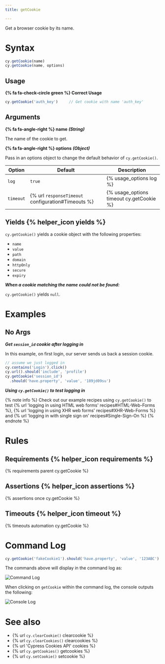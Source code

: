 ```yaml
---
title: getCookie

---
```


Get a browser cookie by its name.

# Syntax

```javascript
cy.getCookie(name)
cy.getCookie(name, options)
```

## Usage

**{% fa fa-check-circle green %} Correct Usage**

```javascript
cy.getCookie('auth_key')     // Get cookie with name 'auth_key'
```

## Arguments

**{% fa fa-angle-right %} name** ***(String)***

The name of the cookie to get.

**{% fa fa-angle-right %} options** ***(Object)***

Pass in an options object to change the default behavior of `cy.getCookie()`.

Option | Default | Description
--- | --- | ---
`log` | `true` | {% usage_options log %}
`timeout` | {% url `responseTimeout` configuration#Timeouts %} | {% usage_options timeout cy.getCookie %}

## Yields {% helper_icon yields %}

`cy.getCookie()` yields a cookie object with the following properties:

- `name`
- `value`
- `path`
- `domain`
- `httpOnly`
- `secure`
- `expiry`

***When a cookie matching the name could not be found:***

`cy.getCookie()` yields `null`.

# Examples

## No Args

***Get `session_id` cookie after logging in***

In this example, on first login, our server sends us back a session cookie.

```javascript
// assume we just logged in
cy.contains('Login').click()
cy.url().should('include', 'profile')
cy.getCookie('session_id')
  .should('have.property', 'value', '189jd09su')
```

***Using `cy.getCookie()` to test logging in***

{% note info %}
Check out our example recipes using `cy.getCookie()` to test {% url 'logging in using HTML web forms' recipes#HTML-Web-Forms %}, {% url 'logging in using XHR web forms' recipes#XHR-Web-Forms %} and {% url 'logging in with single sign on' recipes#Single-Sign-On %}
{% endnote %}

# Rules

## Requirements {% helper_icon requirements %}

{% requirements parent cy.getCookie %}

## Assertions {% helper_icon assertions %}

{% assertions once cy.getCookie %}

## Timeouts {% helper_icon timeout %}

{% timeouts automation cy.getCookie %}

# Command Log

```javascript
cy.getCookie('fakeCookie1').should('have.property', 'value', '123ABC')
```

The commands above will display in the command log as:

![Command Log](/img/api/getcookie/get-browser-cookie-and-make-assertions-about-object.png)

When clicking on `getCookie` within the command log, the console outputs the following:

![Console Log](/img/api/getcookie/inspect-cookie-object-properties-in-console.png)

# See also

- {% url `cy.clearCookie()` clearcookie %}
- {% url `cy.clearCookies()` clearcookies %}
- {% url 'Cypress Cookies API' cookies %}
- {% url `cy.getCookies()` getcookies %}
- {% url `cy.setCookie()` setcookie %}
